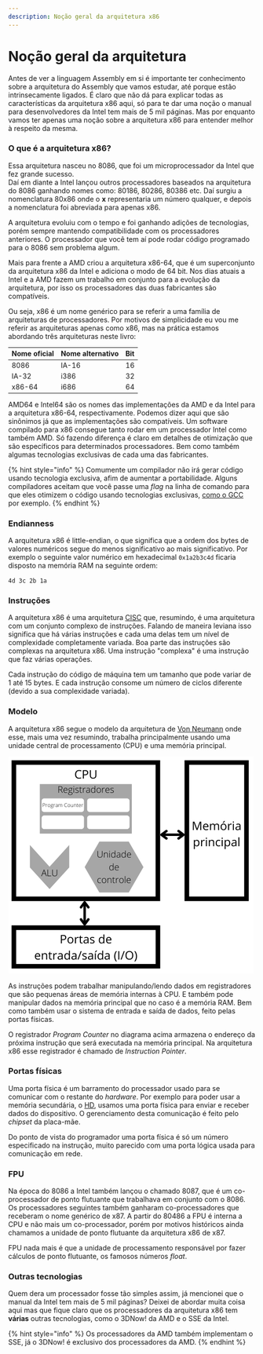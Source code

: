 ```yaml
---
description: Noção geral da arquitetura x86
---
```


# Noção geral da arquitetura

Antes de ver a linguagem Assembly em si é importante ter conhecimento sobre a arquitetura do Assembly que vamos estudar, até porque estão intrinsecamente ligados. É claro que não dá para explicar todas as características da arquitetura x86 aqui, só para te dar uma noção o manual para desenvolvedores da Intel tem mais de 5 mil páginas. Mas por enquanto vamos ter apenas uma noção sobre a arquitetura x86 para entender melhor à respeito da mesma.

### O que é a arquitetura x86?

Essa arquitetura nasceu no 8086, que foi um microprocessador da Intel que fez grande sucesso.\
Daí em diante a Intel lançou outros processadores baseados na arquitetura do 8086 ganhando nomes como: 80186, 80286, 80386 etc. Daí surgiu a nomenclatura 80x86 onde o **x** representaria um número qualquer, e depois a nomenclatura foi abreviada para apenas x86.

A arquitetura evoluiu com o tempo e foi ganhando adições de tecnologias, porém sempre mantendo compatibilidade com os processadores anteriores. O processador que você tem aí pode rodar código programado para o 8086 sem problema algum.

Mais para frente a AMD criou a arquitetura x86-64, que é um superconjunto da arquitetura x86 da Intel e adiciona o modo de 64 bit. Nos dias atuais a Intel e a AMD fazem um trabalho em conjunto para a evolução da arquitetura, por isso os processadores das duas fabricantes são compatíveis.

Ou seja, x86 é um nome genérico para se referir a uma família de arquiteturas de processadores. Por motivos de simplicidade eu vou me referir as arquiteturas apenas como x86, mas na prática estamos abordando três arquiteturas neste livro:

| Nome oficial | Nome alternativo | Bit |
| ------------ | ---------------- | --- |
| 8086         | IA-16            | 16  |
| IA-32        | i386             | 32  |
| x86-64       | i686             | 64  |

AMD64 e Intel64 são os nomes das implementações da AMD e da Intel para a arquitetura x86-64, respectivamente. Podemos dizer aqui que são sinônimos já que as implementações são compatíveis. Um software compilado para x86 consegue tanto rodar em um processador Intel como também AMD. Só fazendo diferença é claro em detalhes de otimização que são específicos para determinados processadores. Bem como também algumas tecnologias exclusivas de cada uma das fabricantes.

{% hint style="info" %}
Comumente um compilador não irá gerar código usando tecnologia exclusiva, afim de aumentar a portabilidade. Alguns compiladores aceitam que você passe uma _flag_ na linha de comando para que eles otimizem o código usando tecnologias exclusivas, [como o GCC](https://gcc.gnu.org/onlinedocs/gcc/x86-Options.html) por exemplo.
{% endhint %}

### Endianness

A arquitetura x86 é little-endian, o que significa que a ordem dos bytes de valores numéricos segue do menos significativo ao mais significativo. Por exemplo o seguinte valor numérico em hexadecimal `0x1a2b3c4d` ficaria disposto na memória RAM na seguinte ordem:

```
4d 3c 2b 1a
```

### Instruções

A arquitetura x86 é uma arquitetura [CISC](https://pt.wikipedia.org/wiki/CISC) que, resumindo, é uma arquitetura com um conjunto complexo de instruções. Falando de maneira leviana isso significa que há várias instruções e cada uma delas tem um nível de complexidade completamente variada. Boa parte das instruções são complexas na arquitetura x86. Uma instrução "complexa" é uma instrução que faz várias operações.

Cada instrução do código de máquina tem um tamanho que pode variar de 1 até 15 bytes. E cada instrução consome um número de ciclos diferente (devido a sua complexidade variada).

### Modelo

A arquitetura x86 segue o modelo da arquitetura de [Von Neumann](https://pt.wikipedia.org/wiki/Arquitetura_de_von_Neumann) onde esse, mais uma vez resumindo, trabalha principalmente usando uma unidade central de processamento (CPU) e uma memória principal.

![Diagrama da arquitetura de Von Neumann](../.gitbook/assets/CPU.png)

As instruções podem trabalhar manipulando/lendo dados em registradores que são pequenas áreas de memória internas à CPU. E também pode manipular dados na memória principal que no caso é a memória RAM. Bem como também usar o sistema de entrada e saída de dados, feito pelas portas físicas.

O registrador _Program Counter_ no diagrama acima armazena o endereço da próxima instrução que será executada na memória principal. Na arquitetura x86 esse registrador é chamado de _Instruction Pointer_.

### Portas físicas

Uma porta física é um barramento do processador usado para se comunicar com o restante do _hardware_. Por exemplo para poder usar a memória secundária, o [HD](https://pt.wikipedia.org/wiki/Unidade_de_disco_r%C3%ADgido), usamos uma porta física para enviar e receber dados do dispositivo. O gerenciamento desta comunicação é feito pelo _chipset_ da placa-mãe.

Do ponto de vista do programador uma porta física é só um número especificado na instrução, muito parecido com uma porta lógica usada para comunicação em rede.

### FPU

Na época do 8086 a Intel também lançou o chamado 8087, que é um co-processador de ponto flutuante que trabalhava em conjunto com o 8086. Os processadores seguintes também ganharam co-processadores que receberam o nome genérico de x87. A partir do 80486 a FPU é interna a CPU e não mais um co-processador, porém por motivos históricos ainda chamamos a unidade de ponto flutuante da arquitetura x86 de x87.

FPU nada mais é que a unidade de processamento responsável por fazer cálculos de ponto flutuante, os famosos números _float_.

### Outras tecnologias

Quem dera um processador fosse tão simples assim, já mencionei que o manual da Intel tem mais de 5 mil páginas? Deixei de abordar muita coisa aqui mas que fique claro que os processadores da arquitetura x86 tem **várias** outras tecnologias, como o 3DNow! da AMD e o SSE da Intel.

{% hint style="info" %}
Os processadores da AMD também implementam o SSE, já o 3DNow! é exclusivo dos processadores da AMD.
{% endhint %}
